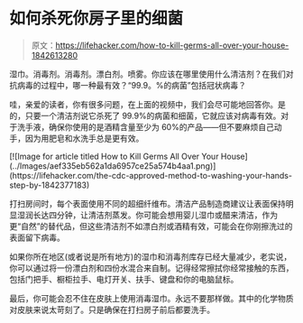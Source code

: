 # 如何杀死你房子里的细菌

> 原文：<https://lifehacker.com/how-to-kill-germs-all-over-your-house-1842613280>

湿巾。消毒剂。消毒剂。漂白剂。喷雾。你应该在哪里使用什么清洁剂？在我们对抗病毒的过程中，哪一种最有效？“99.9。%的病菌”包括冠状病毒？

哇，亲爱的读者，你有很多问题，在上面的视频中，我们会尽可能地回答你。是的，只要一个清洁剂说它杀死了 99.9%的病菌和细菌，它就应该对病毒有效。对于洗手液，确保你使用的是酒精含量至少为 60%的产品——但不要麻烦自己动手，因为用肥皂和水洗手总是更有效。

<aside data-commerce-source="inset" class="sc-16a0mhj-2 gAjHzr">[![Image for article titled How to Kill Germs All Over Your House](../Images/aef335eb562a1da6957ce25a574b4aa1.png)](https://lifehacker.com/the-cdc-approved-method-to-washing-your-hands-step-by-1842377183)</aside>

打扫房间时，每个表面使用不同的超细纤维布。清洁产品制造商建议让表面保持明显湿润长达四分钟，让清洁剂蒸发。你可能会想用婴儿湿巾或醋来清洁，作为更“自然”的替代品，但这些清洁剂不如漂白剂或酒精有效，可能会在你刚擦洗过的表面留下病毒。

如果你所在地区(或者说是所有地方)的湿巾和消毒剂库存已经大量减少，老实说，你可以通过将一份漂白剂和四份水混合来自制。记得经常擦拭你经常接触的东西，包括门把手、橱柜拉手、电灯开关、扶手、键盘和你的电脑鼠标。

最后，你可能会忍不住在皮肤上使用消毒湿巾。永远不要那样做。其中的化学物质对皮肤来说太苛刻了。只是确保在打扫房子前后都要洗手。
